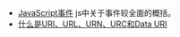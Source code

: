 - [JavaScript事件](http://yujiangshui.com/javascript-event/)
js中关于事件较全面的概括。
- [什么是URI、URL、URN、URC和Data URI](https://www.luyuqiang.com/uri-url-urn-urc-and-data-uri)
